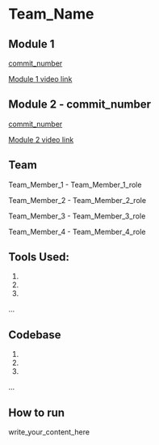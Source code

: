 # Team_Name

[comment]: <> (your repository name should be your team name)

## Module 1

[commit_number](#)

[comment]: <> (place your commit link in the place of #)

[Module 1 video link](#) 

[comment]: <> (place your link in the place of # from this repo where the video is uploaded)



## Module 2 - commit_number

[commit_number](#)

[comment]: <> (place your commit link in the place of #)

[Module 2 video link](#) 

[comment]: <> (place your link in the place of # from this repo where the video is uploaded)


## Team

Team_Member_1 - Team_Member_1_role

Team_Member_2 - Team_Member_2_role

Team_Member_3 - Team_Member_3_role

Team_Member_4 - Team_Member_4_role



## Tools Used:

1)
2)
3)
...



## Codebase

1)
2)
3)
...


## How to run

write_your_content_here
